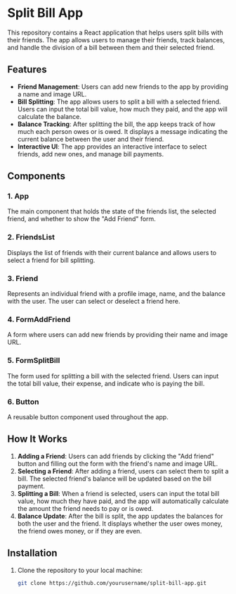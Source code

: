 # Split Bill App

This repository contains a React application that helps users split bills with their friends. The app allows users to manage their friends, track balances, and handle the division of a bill between them and their selected friend.

## Features

- **Friend Management**: Users can add new friends to the app by providing a name and image URL.
- **Bill Splitting**: The app allows users to split a bill with a selected friend. Users can input the total bill value, how much they paid, and the app will calculate the balance.
- **Balance Tracking**: After splitting the bill, the app keeps track of how much each person owes or is owed. It displays a message indicating the current balance between the user and their friend.
- **Interactive UI**: The app provides an interactive interface to select friends, add new ones, and manage bill payments.

## Components

### 1. **App**

The main component that holds the state of the friends list, the selected friend, and whether to show the "Add Friend" form.

### 2. **FriendsList**

Displays the list of friends with their current balance and allows users to select a friend for bill splitting.

### 3. **Friend**

Represents an individual friend with a profile image, name, and the balance with the user. The user can select or deselect a friend here.

### 4. **FormAddFriend**

A form where users can add new friends by providing their name and image URL.

### 5. **FormSplitBill**

The form used for splitting a bill with the selected friend. Users can input the total bill value, their expense, and indicate who is paying the bill.

### 6. **Button**

A reusable button component used throughout the app.

## How It Works

1. **Adding a Friend**: Users can add friends by clicking the "Add friend" button and filling out the form with the friend's name and image URL.
2. **Selecting a Friend**: After adding a friend, users can select them to split a bill. The selected friend's balance will be updated based on the bill payment.
3. **Splitting a Bill**: When a friend is selected, users can input the total bill value, how much they have paid, and the app will automatically calculate the amount the friend needs to pay or is owed.
4. **Balance Update**: After the bill is split, the app updates the balances for both the user and the friend. It displays whether the user owes money, the friend owes money, or if they are even.

## Installation

1. Clone the repository to your local machine:
   ```bash
   git clone https://github.com/yourusername/split-bill-app.git
   ```

